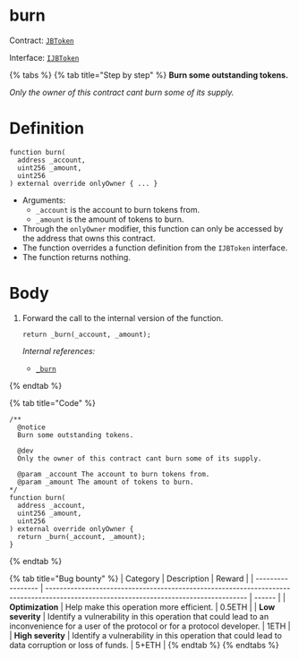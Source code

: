 # burn

Contract: [`JBToken`](../)​‌

Interface: [`IJBToken`](../../../../interfaces/ijbtoken.md)

{% tabs %}
{% tab title="Step by step" %}
**Burn some outstanding tokens.**

_Only the owner of this contract cant burn some of its supply._

# Definition

```solidity
function burn(
  address _account,
  uint256 _amount,
  uint256
) external override onlyOwner { ... }
```

* Arguments:
  * `_account` is the account to burn tokens from.
  * `_amount` is the amount of tokens to burn.
* Through the `onlyOwner` modifier, this function can only be accessed by the address that owns this contract.
* The function overrides a function definition from the `IJBToken` interface.
* The function returns nothing.

# Body

1.  Forward the call to the internal version of the function.

    ```solidity
    return _burn(_account, _amount);
    ```

    _Internal references:_

    * [`_burn`](https://docs.openzeppelin.com/contracts/4.x/api/token/erc20#ERC20-_burn-address-uint256-)

{% endtab %}

{% tab title="Code" %}
```solidity
/** 
  @notice
  Burn some outstanding tokens.

  @dev
  Only the owner of this contract cant burn some of its supply.

  @param _account The account to burn tokens from.
  @param _amount The amount of tokens to burn.
*/
function burn(
  address _account,
  uint256 _amount,
  uint256
) external override onlyOwner {
  return _burn(_account, _amount);
}
```
{% endtab %}


{% tab title="Bug bounty" %}
| Category          | Description                                                                                                                            | Reward |
| ----------------- | -------------------------------------------------------------------------------------------------------------------------------------- | ------ |
| **Optimization**  | Help make this operation more efficient.                                                                                               | 0.5ETH |
| **Low severity**  | Identify a vulnerability in this operation that could lead to an inconvenience for a user of the protocol or for a protocol developer. | 1ETH   |
| **High severity** | Identify a vulnerability in this operation that could lead to data corruption or loss of funds.                                        | 5+ETH  |
{% endtab %}
{% endtabs %}
